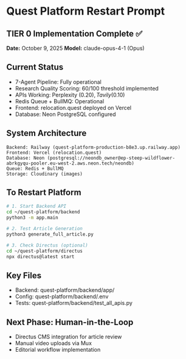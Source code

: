 # Quest Platform Restart Prompt

## TIER 0 Implementation Complete ✅
**Date:** October 9, 2025
**Model:** claude-opus-4-1 (Opus)

## Current Status
- 7-Agent Pipeline: Fully operational
- Research Quality Scoring: 60/100 threshold implemented
- APIs Working: Perplexity ($0.20), Tavily ($0.10)
- Redis Queue + BullMQ: Operational
- Frontend: relocation.quest deployed on Vercel
- Database: Neon PostgreSQL configured

## System Architecture
```
Backend: Railway (quest-platform-production-b8e3.up.railway.app)
Frontend: Vercel (relocation.quest)
Database: Neon (postgresql://neondb_owner@ep-steep-wildflower-abrkgyqu-pooler.eu-west-2.aws.neon.tech/neondb)
Queue: Redis + BullMQ
Storage: Cloudinary (images)
```

## To Restart Platform
```bash
# 1. Start Backend API
cd ~/quest-platform/backend
python3 -m app.main

# 2. Test Article Generation
python3 generate_full_article.py

# 3. Check Directus (optional)
cd ~/quest-platform/directus
npx directus@latest start
```

## Key Files
- Backend: quest-platform/backend/app/
- Config: quest-platform/backend/.env
- Tests: quest-platform/backend/test_all_apis.py

## Next Phase: Human-in-the-Loop
- Directus CMS integration for article review
- Manual video uploads via Mux
- Editorial workflow implementation
